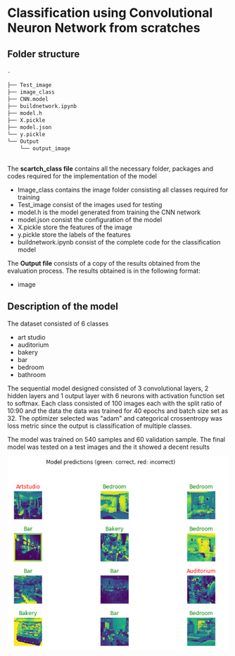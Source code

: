 # Classification using Convolutional Neuron Network from scratches

## Folder structure
```
.

├── Test_image
├── image_class
├── CNN.model
├── buildnetwork.ipynb
├── model.h
├── X.pickle
├── model.json
└── y.pickle
└── Output
    └── output_image


```

The **scartch_class file** contains all the necessary folder, packages and codes required for the implementation of the model
- Image_class contains the image folder consisting all classes required for training  
- Test_image consist of the images used for testing 
- model.h is the model generated from training the CNN network
- model.json consist the configuration of the model
- X.pickle store the features of the image
- y.pickle store the labels of the features
- buildnetwork.ipynb consist of the complete code for the classification model

The **Output file** consists of a copy of the results obtained from the evaluation process. The results obtained is in the following format:
- image



## Description of the model

The dataset consisted of 6 classes 
- art studio
- auditorium
- bakery
- bar
- bedroom
- bathroom

The sequential model designed consisted of 3 convolutional layers, 2 hidden layers and 1 output layer with 6 neurons with activation function set to softmax. 
Each class consisted of 100 images each with the split ratio of 10:90 and the data the data was trained for 40 epochs and batch size set as 32. The optimizer selected was "adam" and categorical crossentropy was  loss metric since the output is classification of multiple classes.

The model was trained on  540 samples and 60 validation sample.
The final model was tested on a test images and the it showed a decent results

![](https://raw.githubusercontent.com/osman-95/Project_Prog/master/ReadMe_img/Capture4.PNG)










